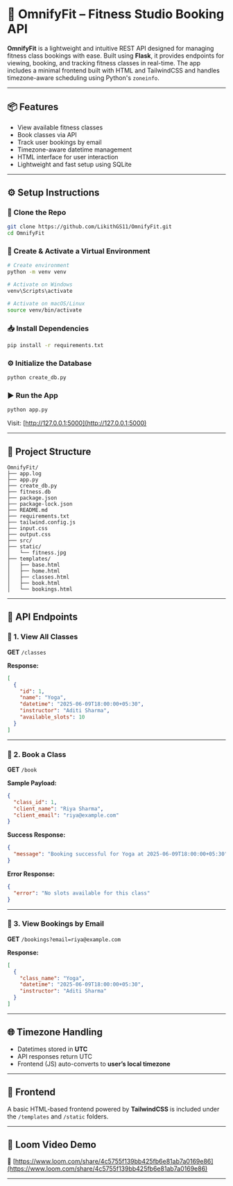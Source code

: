 # 💪 OmnifyFit – Fitness Studio Booking API

**OmnifyFit** is a lightweight and intuitive REST API designed for managing fitness class bookings with ease. Built using **Flask**, it provides endpoints for viewing, booking, and tracking fitness classes in real-time. The app includes a minimal frontend built with HTML and TailwindCSS and handles timezone-aware scheduling using Python's `zoneinfo`.

---

## 📦 Features

- View available fitness classes
- Book classes via API
- Track user bookings by email
- Timezone-aware datetime management
- HTML interface for user interaction
- Lightweight and fast setup using SQLite

---

## ⚙️ Setup Instructions

### 🔁 Clone the Repo

```bash
git clone https://github.com/LikithGS11/OmnifyFit.git
cd OmnifyFit
```

### 🐍 Create & Activate a Virtual Environment

```bash
# Create environment
python -m venv venv

# Activate on Windows
venv\Scripts\activate

# Activate on macOS/Linux
source venv/bin/activate
```

### 📥 Install Dependencies

```bash
pip install -r requirements.txt
```

### ⚙️ Initialize the Database

```bash
python create_db.py
```

### ▶️ Run the App

```bash
python app.py
```

Visit: [http://127.0.0.1:5000](http://127.0.0.1:5000)

---

## 📁 Project Structure

```
OmnifyFit/
├── app.log
├── app.py
├── create_db.py
├── fitness.db
├── package.json
├── package-lock.json
├── README.md
├── requirements.txt
├── tailwind.config.js
├── input.css
├── output.css
├── src/
├── static/
│   └── fitness.jpg
├── templates/
│   ├── base.html
│   ├── home.html
│   ├── classes.html
│   ├── book.html
│   └── bookings.html
```

---

## 📌 API Endpoints

### 📍 1. View All Classes

**GET** `/classes`

**Response:**
```json
[
  {
    "id": 1,
    "name": "Yoga",
    "datetime": "2025-06-09T18:00:00+05:30",
    "instructor": "Aditi Sharma",
    "available_slots": 10
  }
]
```

---

### 📍 2. Book a Class

**GET** `/book`

**Sample Payload:**
```json
{
  "class_id": 1,
  "client_name": "Riya Sharma",
  "client_email": "riya@example.com"
}
```

**Success Response:**
```json
{
  "message": "Booking successful for Yoga at 2025-06-09T18:00:00+05:30"
}
```

**Error Response:**
```json
{
  "error": "No slots available for this class"
}
```

---

### 📍 3. View Bookings by Email

**GET** `/bookings?email=riya@example.com`

**Response:**
```json
[
  {
    "class_name": "Yoga",
    "datetime": "2025-06-09T18:00:00+05:30",
    "instructor": "Aditi Sharma"
  }
]
```

---

## 🌐 Timezone Handling

- Datetimes stored in **UTC**
- API responses return UTC
- Frontend (JS) auto-converts to **user’s local timezone**

---

## 🧪 Frontend

A basic HTML-based frontend powered by **TailwindCSS** is included under the `/templates` and `/static` folders.

---

## 🎥 Loom Video Demo

🔗 [https://www.loom.com/share/4c5755f139bb425fb6e81ab7a0169e86](https://www.loom.com/share/4c5755f139bb425fb6e81ab7a0169e86)

---
